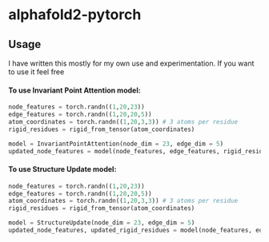 # alphafold2-pytorch

## Usage

I have written this mostly for my own use and experimentation. If you want to use it feel free

#### To use Invariant Point Attention model:

```python
node_features = torch.randn((1,20,23))
edge_features = torch.randn((1,20,20,5))
atom_coordinates = torch.randn((1,20,3,3)) # 3 atoms per residue
rigid_residues = rigid_from_tensor(atom_coordinates)

model = InvariantPointAttention(node_dim = 23, edge_dim = 5)
updated_node_features = model(node_features, edge_features, rigid_residues) # (1,20,23)
```

#### To use Structure Update model:


```python
node_features = torch.randn((1,20,23))
edge_features = torch.randn((1,20,20,5))
atom_coordinates = torch.randn((1,20,3,3)) # 3 atoms per residue
rigid_residues = rigid_from_tensor(atom_coordinates)

model = StructureUpdate(node_dim = 23, edge_dim = 5)
updated_node_features, updated_rigid_residues = model(node_features, edge_features, rigid_residues)
```
